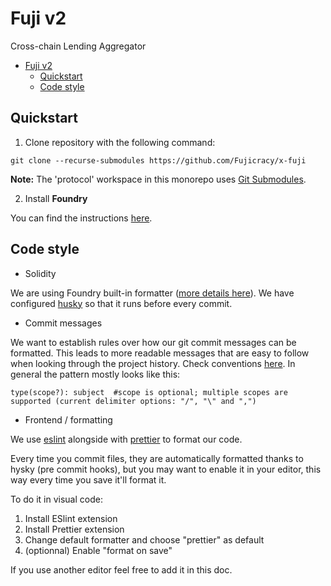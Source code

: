 # Fuji v2
Cross-chain Lending Aggregator

- [Fuji v2](#fuji-v2)
  - [Quickstart](#quickstart)
  - [Code style](#code-style)

## Quickstart

1. Clone repository with the following command:

`git clone --recurse-submodules https://github.com/Fujicracy/x-fuji`  

**Note:** The 'protocol' workspace in this monorepo uses [Git Submodules](https://git-scm.com/book/en/v2/Git-Tools-Submodules).

2. Install **Foundry**

You can find the instructions [here](https://book.getfoundry.sh/getting-started/installation).

## Code style

- Solidity

We are using Foundry built-in formatter ([more details here](https://book.getfoundry.sh/reference/config?highlight=format#formatter)). We have configured [husky](https://typicode.github.io/husky/#/) so that it runs before every commit.

- Commit messages

We want to establish rules over how our git commit messages can be formatted. This leads to more readable messages that are easy to follow when looking through the project history. Check conventions [here](https://www.conventionalcommits.org/en/v1.0.0/#summary). In general the pattern mostly looks like this:

```
type(scope?): subject  #scope is optional; multiple scopes are supported (current delimiter options: "/", "\" and ",")
```

- Frontend / formatting

We use [eslint](https://eslint.org/) alongside with [prettier](https://prettier.io/) to format our code.

Every time you commit files, they are automatically formatted thanks to hysky (pre commit hooks), but you may want to enable it in your editor, this way every time you save it'll format it.

To do it in visual code:
1. Install ESlint extension
2. Install Prettier extension
3. Change default formatter and choose "prettier" as default
4. (optionnal) Enable "format on save"

If you use another editor feel free to add it in this doc.